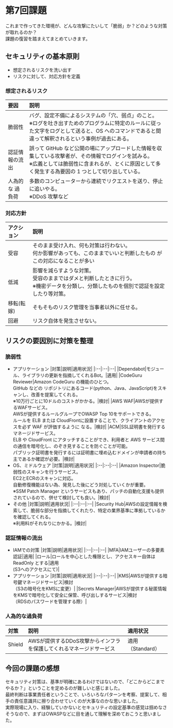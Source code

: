 # 第7回課題 

これまで作ってきた環境が、どんな攻撃にたいして「脆弱」か？どのような対策が取れるのか？<br>
課題の復習を踏まえてまとめていきます。

## セキュリティの基本原則
* 想定されるリスクを洗い出す
* リスクに対して、対応方針を定義

### 想定されるリスク
|要因|説明|
|:--|:--|
|脆弱性|バグ、設定不備によるシステムの「穴、弱点」のこと。<br>※ログを吐き出すためのプログラムに特定のルールに従った文字をログとして送ると、OS へのコマンドであると間違って解釈されるという事例が過去にある。|
|認証情報の流出|誤って GitHub など公開の場にアップロードした情報を収集している攻撃者が、その情報でログインを試みる。<br>※広義としては脆弱性に含まれるが、とくに原因として多く発生する為要因の 1 つとして切り出している。|
|人為的な 過負荷|多数のコンピューターから連続でリクエストを送り、停止に追いやる。<br>※DDoS 攻撃など|

### 対応方針
|アクション|説明|
|:--|:--|
|受容|そのまま受け入れ、何も対策は行わない。<br>何か影響があっても、このままでいいと判断したもの   がこの対応になることが多い|
|低減|影響を減らすような対策。<br>受容のままではダメと判断したときに行う。<br>※機密データを分類し、分類したものを個別で認証を設定したり等対策。　|
|移転(転嫁)|そもそものリスク管理を当事者以外に任せる。|
|回避|リスク自体を発生させない。|


## リスクの要因別に対策を整理
### 脆弱性
* アプリケーション
    |対策|説明|適用状況|
    |:--|:--|:--|
    |Dependabot|モジュール、ライブラリの更新を指摘してくれるBot。|適用|
    |CodeGuru Reviewer|Amazon CodeGuru の機能のひとつ。<br>GitHub などの リポジトリにあるコード(python、Java、JavaScript)をスキャンし、改善を提案してくれる。<br>※10万行ごとに10ドルのコストがかかる。|検討|
    |AWS WAF|AWSが提供するWAFサービス。<br>AWSが提供するルールグループでOWASP Top 10をサポートできる。<br>ルールを ELB または CloudFrontに設置することで、クライアントのアクセスを必ず WAF が評価するように なる。|検討|
    |ACM|SSL証明書を発行するマネージドサービス。<br>ELB や CloudFront にアタッチすることができ、利用者と AWS サービス間の通信を暗号化し、のぞき見することを防ぐことが可能。<br>パブリック証明書を発行するには証明書に埋め込むドメインが申請者の持ち主であるか確認が必要。|検討|
* OS、ミドルウェア
    |対策|説明|適用状況|
    |:--|:--|:--|
    |Amazon Inspector|脆弱性のスキャンを行うサービス。<br>EC2とECRのスキャンに対応。<br>自動修復機能はない為、発見した後にどう対処していくかが重要。<br>※SSM Patch Manager というサービスもあり、パッチの自動化支援も提供されているので、併せて検討しても良い。|検討|
* その他
    |対策|説明|適用状況|
    |:--|:--|:--|
    |Security Hub|AWSの設定情報を検索して、脆弱な部分を指摘してくれたり、特定の業界基準に準拠しているかを確認してくれる。<br>※利用料がそれなりにかかる。|検討|
### 認証情報の流出
* IAMでの対策
    |対策|説明|適用状況|
    |:--|:--|:--|
    |MFA|IAMユーザーの多要素認証|適用|
    |ロール|ロールを中心とした権限とし、アクセスキー自体は ReadOnly とする|適用<br>(S3へのアクセスにて)|
* アプリケーション
    |対策|説明|適用状況|
    |:--|:--|:--|
    |KMS|AWSが提供する暗号鍵マネージドサービス|検討<br>（S3の暗号化をKMSに変更）|
    |Secrets Manager|AWSが提供する秘匿情報をKMSで暗号化して安全に保管、呼び出しするサービス|検討<br>（RDSのパスワードを管理する際）|
### 人為的な過負荷
|対策|説明|適用状況|
|:--|:--|:--|
|Shield|AWSが提供するDDoS攻撃からインフラを保護してくれるマネージドサービス|適用（Standard）|

## 今回の課題の感想
セキュリティ対策は、基準が明確にあるわけではないので、「どこからどこまでやるか？」ということを定めるのが難しいと感じました。<br>
最終判断は事業責任者ということで、いろいろなパターンを考察、提案して、相手の責任意識共に擦り合わせていくのが大事なのかな思いました。<br> 
実際現場に入り、経験していかないとセキュリティの設定基準の感覚は掴めなさそうなので、まずはOWASPなどに目を通して理解を深めておこうと思いました。


